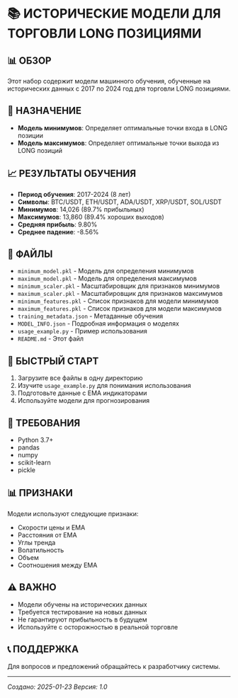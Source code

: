 # 📚 ИСТОРИЧЕСКИЕ МОДЕЛИ ДЛЯ ТОРГОВЛИ LONG ПОЗИЦИЯМИ

## 📊 ОБЗОР

Этот набор содержит модели машинного обучения, обученные на исторических данных с 2017 по 2024 год для торговли LONG позициями.

## 🎯 НАЗНАЧЕНИЕ

- **Модель минимумов**: Определяет оптимальные точки входа в LONG позиции
- **Модель максимумов**: Определяет оптимальные точки выхода из LONG позиций

## 📈 РЕЗУЛЬТАТЫ ОБУЧЕНИЯ

- **Период обучения**: 2017-2024 (8 лет)
- **Символы**: BTC/USDT, ETH/USDT, ADA/USDT, XRP/USDT, SOL/USDT
- **Минимумов**: 14,026 (89.7% прибыльных)
- **Максимумов**: 13,860 (89.4% хороших выходов)
- **Средняя прибыль**: 9.80%
- **Среднее падение**: -8.56%

## 📁 ФАЙЛЫ

- `minimum_model.pkl` - Модель для определения минимумов
- `maximum_model.pkl` - Модель для определения максимумов
- `minimum_scaler.pkl` - Масштабировщик для признаков минимумов
- `maximum_scaler.pkl` - Масштабировщик для признаков максимумов
- `minimum_features.pkl` - Список признаков для модели минимумов
- `maximum_features.pkl` - Список признаков для модели максимумов
- `training_metadata.json` - Метаданные обучения
- `MODEL_INFO.json` - Подробная информация о моделях
- `usage_example.py` - Пример использования
- `README.md` - Этот файл

## 🚀 БЫСТРЫЙ СТАРТ

1. Загрузите все файлы в одну директорию
2. Изучите `usage_example.py` для понимания использования
3. Подготовьте данные с EMA индикаторами
4. Используйте модели для прогнозирования

## 🔧 ТРЕБОВАНИЯ

- Python 3.7+
- pandas
- numpy
- scikit-learn
- pickle

## 📊 ПРИЗНАКИ

Модели используют следующие признаки:
- Скорости цены и EMA
- Расстояния от EMA
- Углы тренда
- Волатильность
- Объем
- Соотношения между EMA

## ⚠️ ВАЖНО

- Модели обучены на исторических данных
- Требуется тестирование на новых данных
- Не гарантируют прибыльность в будущем
- Используйте с осторожностью в реальной торговле

## 📞 ПОДДЕРЖКА

Для вопросов и предложений обращайтесь к разработчику системы.

---
*Создано: 2025-01-23*
*Версия: 1.0*
